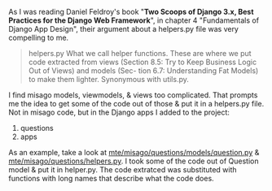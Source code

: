 

As I was reading Daniel Feldroy's book "**Two Scoops of Django 3.x, Best Practices for the Django Web Framework**", in chapter 4 "Fundamentals of Django App Design", their argument about a helpers.py file was very compelling to me.  

> helpers.py What we call helper functions. These are where we put code extracted from views (Section 8.5: Try to Keep Business Logic Out of Views) and models (Sec- tion 6.7: Understanding Fat Models) to make them lighter. Synonymous with utils.py.   


I find misago models, viewmodels, & views too complicated. That prompts me the idea to get some of the code out of those & put it in a helpers.py file.  Not in misago code, but in the Django apps I added to the project:   
  
1. questions
1. apps   

As an example, take a look at <a href="#">mte/misago/questions/models/question.py<a> & <a href="#">mte/misago/questions/helpers.py<a>. I took some of the code out of Question model & put it in helper.py.  The code extratced was substituted with functions with long names that describe what the code does.





